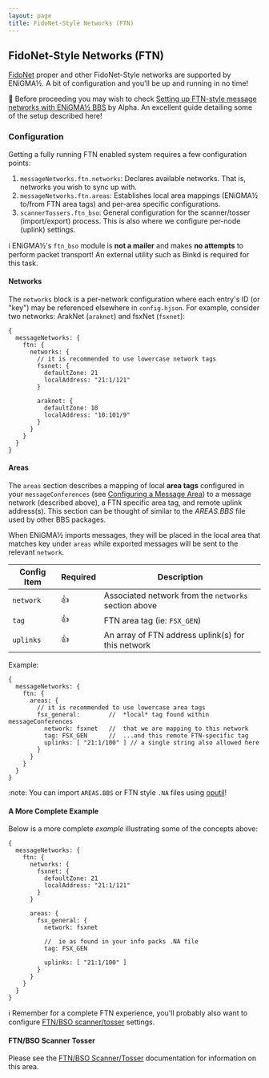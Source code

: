 ```yaml
---
layout: page
title: FidoNet-Style Networks (FTN)
---
```


## FidoNet-Style Networks (FTN)
[FidoNet](https://en.wikipedia.org/wiki/FidoNet) proper and other FidoNet-Style networks are supported by ENiGMA½. A bit of configuration and you'll be up and running in no time!

:scroll: Before proceeding you may wish to check [Setting up FTN-style message networks with ENiGMA½ BBS](https://medium.com/@alpha_11845/setting-up-ftn-style-message-networks-with-enigma%C2%BD-bbs-709b22a1ae0d) by Alpha. An excellent guide detailing some of the setup described here!

### Configuration
Getting a fully running FTN enabled system requires a few configuration points:

1. `messageNetworks.ftn.networks`: Declares available networks. That is, networks you wish to sync up with.
2. `messageNetworks.ftn.areas`: Establishes local area mappings (ENiGMA½ to/from FTN area tags) and per-area specific configurations.
3. `scannerTossers.ftn_bso`: General configuration for the scanner/tosser (import/export) process. This is also where we configure per-node (uplink) settings.

:information_source: ENiGMA½'s `ftn_bso` module is **not a mailer** and makes **no attempts** to perform packet transport! An external utility such as Binkd is required for this task.

#### Networks
The `networks` block is a per-network configuration where each entry's ID (or "key") may be referenced elsewhere in `config.hjson`. For example, consider two networks: ArakNet (`araknet`) and fsxNet (`fsxnet`):

```hjson
{
  messageNetworks: {
    ftn: {
      networks: {
        // it is recommended to use lowercase network tags
        fsxnet: {
          defaultZone: 21
          localAddress: "21:1/121"
        }

        araknet: {
          defaultZone: 10
          localAddress: "10:101/9"
        }
      }
    }
  }
}
```

#### Areas
The `areas` section describes a mapping of local **area tags** configured in your `messageConferences` (see [Configuring a Message Area](configuring-a-message-area.md)) to a message network (described above), a FTN specific area tag, and remote uplink address(s). This section can be thought of similar to the *AREAS.BBS* file used by other BBS packages.

When ENiGMA½ imports messages, they will be placed in the local area that matches key under `areas` while exported messages will be sent to the relevant `network`.

| Config Item | Required | Description                                              |
|-------------|----------|----------------------------------------------------------|
| `network`   | :+1:     | Associated network from the `networks` section above |
| `tag`       | :+1:     | FTN area tag (ie: `FSX_GEN`) |
| `uplinks`   | :+1:     | An array of FTN address uplink(s) for this network |

Example:
```hjson
{
  messageNetworks: {
    ftn: {
      areas: {
        // it is recommended to use lowercase area tags
        fsx_general:        //  *local* tag found within messageConferences
          network: fsxnet   //  that we are mapping to this network
          tag: FSX_GEN      //  ...and this remote FTN-specific tag
          uplinks: [ "21:1/100" ] // a single string also allowed here
        }
      }
    }
  }
}
```

:note: You can import `AREAS.BBS` or FTN style `.NA` files using [oputil](/docs/admin/oputil.md)!

#### A More Complete Example
Below is a more complete *example* illustrating some of the concepts above:

```hjson
{
  messageNetworks: {
    ftn: {
      networks: {
        fsxnet: {
          defaultZone: 21
          localAddress: "21:1/121"
        }
      }

      areas: {
        fsx_general: {
          network: fsxnet

          //  ie as found in your info packs .NA file
          tag: FSX_GEN

          uplinks: [ "21:1/100" ]
        }
      }
    }
  }
}
```

:information_source: Remember for a complete FTN experience, you'll probably also want to configure [FTN/BSO scanner/tosser](bso-import-export.md) settings.

#### FTN/BSO Scanner Tosser
Please see the [FTN/BSO Scanner/Tosser](bso-import-export.md) documentation for information on this area.